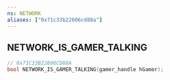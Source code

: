 ```yaml
---
ns: NETWORK
aliases: ["0x71c33b22606cd88a"]
---
```

## NETWORK_IS_GAMER_TALKING

```c
// 0x71C33B22606CD88A
bool NETWORK_IS_GAMER_TALKING(gamer_handle hGamer);
```
